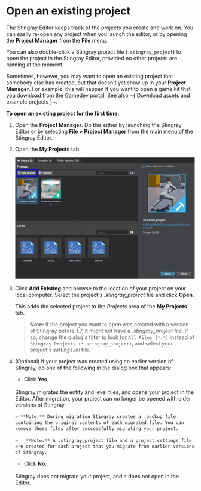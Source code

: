 # Open an existing project

The Stingray Editor keeps track of the projects you create and work on. You can easily re-open any project when you launch the editor, or by opening the **Project Manager** from the **File** menu.

You can also double-click a Stingray project file (`.stingray_project`) to open the project in the Stingray Editor, provided no other projects are running at the moment.

Sometimes, however, you may want to open an existing project that somebody else has created, but that doesn't yet show up in your **Project Manager**. For example, this will happen if you want to open a game kit that you download from [the Gamedev portal](http://www.autodesk.com/stingray-online-projects). See also ~{ Download assets and example projects }~.

**To open an existing project for the first time:**

1.	Open the **Project Manager**. Do this either by launching the Stingray Editor or by selecting **File > Project Manager** from the main menu of the Stingray Editor.

2.	Open the **My Projects** tab.

	![Add Existing](../images/project_manager_add_existing.png)

3.	Click **Add Existing** and browse to the location of your project on your local computer. Select the project's *.stingray_project* file and click **Open**.

	This adds the selected project to the *Projects* area of the **My Projects** tab.

	>	**Note:** If the project you want to open was created with a version of Stingray before 1.7, it might not have a *.stingray_project* file. If so, change the dialog's filter to look for `All Files (*.*)` instead of `Stingray Projects (*.stingray_project)`, and select your project's *settings.ini* file.

5.	(Optional) If your project was created using an earlier version of Stingray, do one of the following in the dialog box that appears:
	- Click **Yes**.
	<br>
	Stingray migrates the entity and level files, and opens your project in the Editor. After migration, your project can no longer be opened with older versions of Stingray.

		> **Note:** During migration Stingray creates a .backup file containing the original contents of each migrated file. You can remove these files after successfully migrating your project.

		>	**Note:** A .stingray_project file and a project.settings file are created for each project that you migrate from earlier versions of Stingray.

	- Click **No**.
	<br>
	Stingray does not migrate your project, and it does not open in the Editor.
